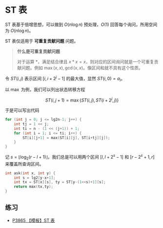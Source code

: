 # ST 表

ST 表基于倍增思想，可以做到 $O(n\log n)$ 预处理，$O(1)$ 回答每个询问，所用空间为 $O(n\log n)$。

ST 表仅适用于 **可重复贡献问题** 问题。

> **什么是可重复贡献问题** 
> 
> 对于运算 $\ast$，满足结合律且 $x \ast x = x$，则对应的区间询问就是一个可重复贡献问题。例如 $\max(x,x),\gcd(x,x)$。像区间和就不具有这个性质。

令 $ST(i,j)$ 表示区间 $[i,i+2^j-1]$ 的最大值，显然 $ST(i,0)=a_i$。

以 $\max$ 为例，我们可以列出状态转移方程

$$
ST(i,j+1) = \max\{ST(i,j) , ST(i+2^{j},j)\}
$$

于是可以写出代码

```cpp
for (int j = 0; j <= lg2n-1; j++) {
    int tj = 1 << j;
    int ti = n - (1 << (j+1)) + 1;
    for (int i = 1; i <= ti; i++) {
        ST[i][j+1] = max(ST[i][j], ST[i+tj][j]);
    }
}
```

记 $s = \lfloor\log_2(r-l+1)\rfloor$，我们总是可以用两个区间 $[l,l+2^s-1]$ 和 $[r-2^s+1,r]$ 来覆盖所查询区间。

```cpp
int ask(int x, int y) {
    int s = lg2[y-x+1];
    int tx = ST[x][s], ty = ST[y-(1<<s)+1][s];
    return max(tx,ty);
}
```

## 练习

- [P3865 【模板】ST 表](https://www.luogu.com.cn/problem/P3865)
